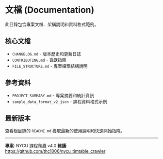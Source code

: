 # 文檔 (Documentation)

此目錄包含專案文檔、架構說明和資料格式範例。

## 核心文檔

- `CHANGELOG.md` - 版本歷史和更新日誌
- `CONTRIBUTING.md` - 貢獻指南
- `FILE_STRUCTURE.md` - 專案檔案結構說明

## 參考資料

- `PROJECT_SUMMARY.md` - 專案摘要和統計資訊
- `sample_data_format_v2.json` - 課程資料格式示例

## 最新版本

查看根目錄的 `README.md` 獲取最新的使用說明和快速開始指南。

---

**專案**: NYCU 課程爬蟲 v4.0
**維護**: https://github.com/thc1006/nycu_timtable_crawler

